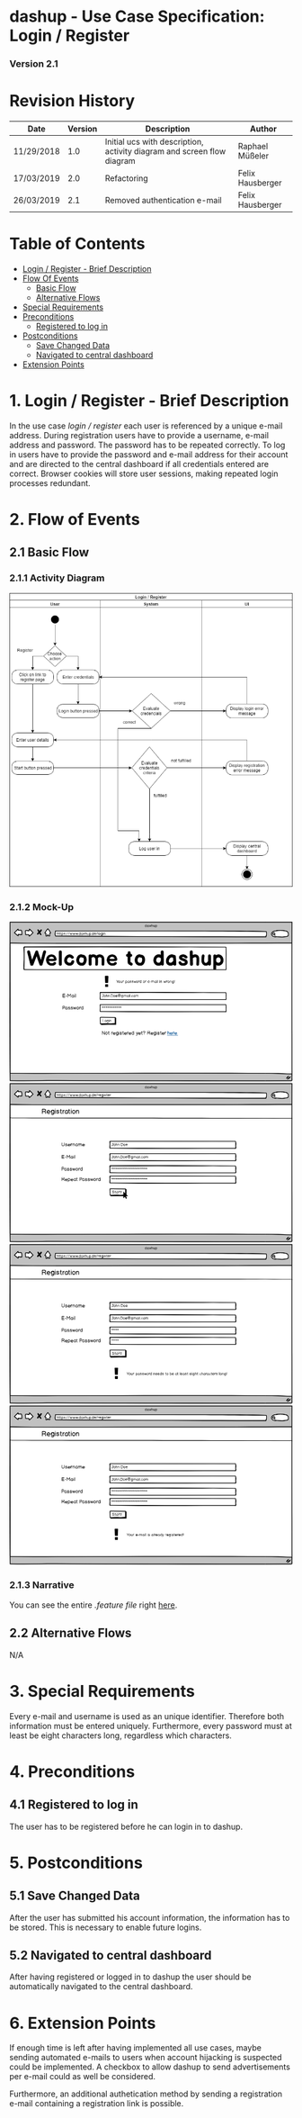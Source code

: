 dashup - Use Case Specification: Login / Register
============================================
### Version 2.1

# Revision History

| Date       | Version | Description                                                            | Author           |
|------------|---------|------------------------------------------------------------------------|------------------|
| 11/29/2018 | 1.0     | Initial ucs with description, activity diagram and screen flow diagram | Raphael Müßeler  |
| 17/03/2019 | 2.0     | Refactoring                                                            | Felix Hausberger |
| 26/03/2019 | 2.1     | Removed authentication e-mail                                          | Felix Hausberger |

# Table of Contents

- [Login / Register - Brief Description](#1-login--register---brief-description) 
- [Flow Of Events](#2-flow-of-events)
    - [Basic Flow](#21-basic-flow)
    - [Alternative Flows](#22-alternative-flows)
- [Special Requirements](#3-special-requirements)
- [Preconditions](#4-preconditions)
    - [Registered to log in](#41-registered-to-log-in)
- [Postconditions](#5-postconditions) 
    - [Save Changed Data](#51-save-changed-data) 
    - [Navigated to central dashboard](#52-navigated-to-central-dashboard)
- [Extension Points](#6-extension-points)

# 1. Login / Register - Brief Description

In the use case _login / register_ each user is referenced by a unique e-mail address. During registration users have to 
provide a username, e-mail address and password. The password has to be repeated correctly. To log in users have to 
provide the password and e-mail address for their account and are directed to the central dashboard if all credentials 
entered are correct. Browser cookies will store user sessions, making repeated login processes redundant. 

# 2. Flow of Events

## 2.1 Basic Flow

### 2.1.1 Activity Diagram

<img src="./activity_diagrams/login_register.png" alt="activity diagram" />

### 2.1.2 Mock-Up

<img src="./mockups/Login.png" alt="login" />
<br />
<img src="./mockups/Register.png" alt="register" />
<br />
<img src="./mockups/e-mail_not_unique.png" alt="e-mail not unique" />
<br />
<img src="./mockups/password_too_short.png" alt="password too short" />
<br />

### 2.1.3 Narrative
You can see the entire _.feature file_ right <a href="./narratives/login_register.feature">here</a>.

## 2.2 Alternative Flows
N/A

# 3. Special Requirements
Every e-mail and username is used as an unique identifier. Therefore both information must be entered uniquely. 
Furthermore, every password must at least be eight characters long, regardless which characters.

# 4. Preconditions

## 4.1 Registered to log in
The user has to be registered before he can login in to dashup. 

# 5. Postconditions

## 5.1 Save Changed Data
After the user has submitted his account information, the information has to be stored. This is necessary
to enable future logins. 

## 5.2 Navigated to central dashboard
After having registered or logged in to dashup the user should be automatically navigated to the central dashboard.

# 6. Extension Points
If enough time is left after having implemented all use cases, maybe sending automated e-mails to users when account 
hijacking is suspected could be implemented. A checkbox to allow dashup to send advertisements per e-mail could as well 
be considered.

Furthermore, an additional authetication method by sending a registration e-mail containing a registration link is 
possible.